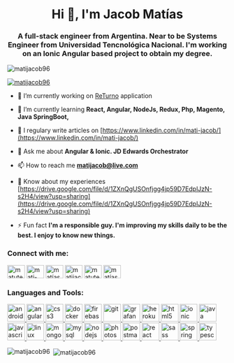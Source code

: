 <h1 align="center">Hi 👋, I'm Jacob Matías</h1>
<h3 align="center">A full-stack engineer from Argentina. Near to be Systems Engineer from Universidad Tencnológica Nacional. I'm working on an Ionic Angular based project to obtain my degree.</h3>

<p align="left"> <img src="https://komarev.com/ghpvc/?username=matijacob96&label=Profile%20views&color=0e75b6&style=flat" alt="matijacob96" /> </p>

<p align="left"> <a href="https://github.com/ryo-ma/github-profile-trophy"><img src="https://github-profile-trophy.vercel.app/?username=matijacob96" alt="matijacob96" /></a> </p>

- 🔭 I’m currently working on [ReTurno](https://github.com/matijacob96/ReTurno) application 

- 🌱 I’m currently learning **React, Angular, NodeJs, Redux, Php, Magento, Java SpringBoot,**

- 📝 I regulary write articles on [https://www.linkedin.com/in/mati-jacob/](https://www.linkedin.com/in/mati-jacob/)

- 💬 Ask me about **Angular & Ionic. JD Edwards Orchestrator**

- 📫 How to reach me **matijacob@live.com**

- 📄 Know about my experiences [https://drive.google.com/file/d/1ZXnQgUSOnfjgg4jp59D7EdplJzN-s2H4/view?usp=sharing](https://drive.google.com/file/d/1ZXnQgUSOnfjgg4jp59D7EdplJzN-s2H4/view?usp=sharing)

- ⚡ Fun fact **I'm a responsible guy. I'm improving my skills daily to be the best. I enjoy to know new things.**

<h3 align="left">Connect with me:</h3>
<p align="left">
<a href="https://twitter.com/matutee2208" target="blank"><img align="center" src="https://cdn.jsdelivr.net/npm/simple-icons@3.0.1/icons/twitter.svg" alt="matutee2208" height="30" width="40" /></a>
<a href="https://linkedin.com/in/mati-jacob" target="blank"><img align="center" src="https://cdn.jsdelivr.net/npm/simple-icons@3.0.1/icons/linkedin.svg" alt="mati-jacob" height="30" width="40" /></a>
<a href="https://codesandbox.com/matías ezequiel jacob tonutti" target="blank"><img align="center" src="https://cdn.jsdelivr.net/npm/simple-icons@3.0.1/icons/codesandbox.svg" alt="matías ezequiel jacob tonutti" height="30" width="40" /></a>
<a href="https://fb.com/matijacob96" target="blank"><img align="center" src="https://cdn.jsdelivr.net/npm/simple-icons@3.0.1/icons/facebook.svg" alt="matijacob96" height="30" width="40" /></a>
<a href="https://instagram.com/matute2208" target="blank"><img align="center" src="https://cdn.jsdelivr.net/npm/simple-icons@3.0.1/icons/instagram.svg" alt="matute2208" height="30" width="40" /></a>
<a href="https://www.leetcode.com/matías ezequiel jacob tonutti" target="blank"><img align="center" src="https://cdn.jsdelivr.net/npm/simple-icons@3.0.1/icons/leetcode.svg" alt="matías ezequiel jacob tonutti" height="30" width="40" /></a>
</p>

<h3 align="left">Languages and Tools:</h3>
<p align="left"> <a href="https://developer.android.com" target="_blank"> <img src="https://devicons.github.io/devicon/devicon.git/icons/android/android-original-wordmark.svg" alt="android" width="40" height="40"/> </a> <a href="https://angular.io" target="_blank"> <img src="https://devicons.github.io/devicon/devicon.git/icons/angularjs/angularjs-original.svg" alt="angularjs" width="40" height="40"/> </a> <a href="https://www.w3schools.com/css/" target="_blank"> <img src="https://devicons.github.io/devicon/devicon.git/icons/css3/css3-original-wordmark.svg" alt="css3" width="40" height="40"/> </a> <a href="https://www.docker.com/" target="_blank"> <img src="https://devicons.github.io/devicon/devicon.git/icons/docker/docker-original-wordmark.svg" alt="docker" width="40" height="40"/> </a> <a href="https://firebase.google.com/" target="_blank"> <img src="https://www.vectorlogo.zone/logos/firebase/firebase-icon.svg" alt="firebase" width="40" height="40"/> </a> <a href="https://git-scm.com/" target="_blank"> <img src="https://www.vectorlogo.zone/logos/git-scm/git-scm-icon.svg" alt="git" width="40" height="40"/> </a> <a href="https://grafana.com" target="_blank"> <img src="https://www.vectorlogo.zone/logos/grafana/grafana-icon.svg" alt="grafana" width="40" height="40"/> </a> <a href="https://heroku.com" target="_blank"> <img src="https://www.vectorlogo.zone/logos/heroku/heroku-icon.svg" alt="heroku" width="40" height="40"/> </a> <a href="https://www.w3.org/html/" target="_blank"> <img src="https://devicons.github.io/devicon/devicon.git/icons/html5/html5-original-wordmark.svg" alt="html5" width="40" height="40"/> </a> <a href="https://ionicframework.com" target="_blank"> <img src="https://upload.wikimedia.org/wikipedia/commons/d/d1/Ionic_Logo.svg" alt="ionic" width="40" height="40"/> </a> <a href="https://www.java.com" target="_blank"> <img src="https://devicons.github.io/devicon/devicon.git/icons/java/java-original-wordmark.svg" alt="java" width="40" height="40"/> </a> <a href="https://developer.mozilla.org/en-US/docs/Web/JavaScript" target="_blank"> <img src="https://devicons.github.io/devicon/devicon.git/icons/javascript/javascript-original.svg" alt="javascript" width="40" height="40"/> </a> <a href="https://www.linux.org/" target="_blank"> <img src="https://devicons.github.io/devicon/devicon.git/icons/linux/linux-original.svg" alt="linux" width="40" height="40"/> </a> <a href="https://www.mongodb.com/" target="_blank"> <img src="https://devicons.github.io/devicon/devicon.git/icons/mongodb/mongodb-original-wordmark.svg" alt="mongodb" width="40" height="40"/> </a> <a href="https://www.mysql.com/" target="_blank"> <img src="https://devicons.github.io/devicon/devicon.git/icons/mysql/mysql-original-wordmark.svg" alt="mysql" width="40" height="40"/> </a> <a href="https://nodejs.org" target="_blank"> <img src="https://devicons.github.io/devicon/devicon.git/icons/nodejs/nodejs-original-wordmark.svg" alt="nodejs" width="40" height="40"/> </a> <a href="https://www.photoshop.com/en" target="_blank"> <img src="https://devicons.github.io/devicon/devicon.git/icons/photoshop/photoshop-plain.svg" alt="photoshop" width="40" height="40"/> </a> <a href="https://postman.com" target="_blank"> <img src="https://www.vectorlogo.zone/logos/getpostman/getpostman-icon.svg" alt="postman" width="40" height="40"/> </a> <a href="https://reactjs.org/" target="_blank"> <img src="https://devicons.github.io/devicon/devicon.git/icons/react/react-original-wordmark.svg" alt="react" width="40" height="40"/> </a> <a href="https://sass-lang.com" target="_blank"> <img src="https://devicons.github.io/devicon/devicon.git/icons/sass/sass-original.svg" alt="sass" width="40" height="40"/> </a> <a href="https://spring.io/" target="_blank"> <img src="https://www.vectorlogo.zone/logos/springio/springio-icon.svg" alt="spring" width="40" height="40"/> </a> <a href="https://www.typescriptlang.org/" target="_blank"> <img src="https://devicons.github.io/devicon/devicon.git/icons/typescript/typescript-original.svg" alt="typescript" width="40" height="40"/> </a> </p>

<p><img align="left" src="https://github-readme-stats.vercel.app/api/top-langs?username=matijacob96&show_icons=true&locale=en&layout=compact" alt="matijacob96" /></p>

<p>&nbsp;<img align="center" src="https://github-readme-stats.vercel.app/api?username=matijacob96&show_icons=true&locale=en" alt="matijacob96" /></p>

